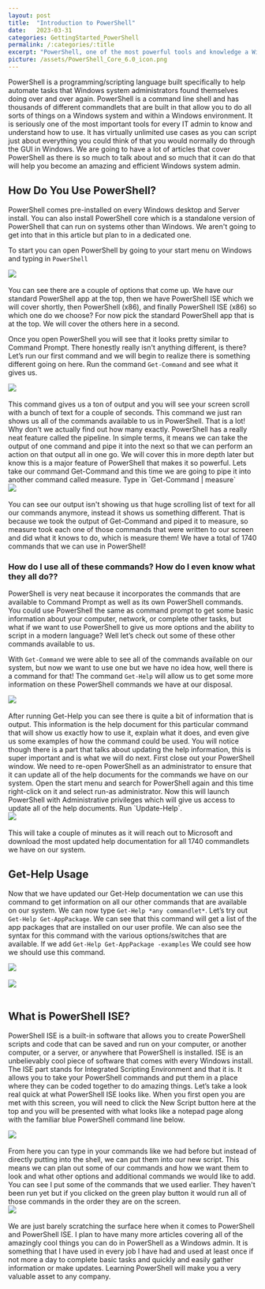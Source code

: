 ```yaml
---
layout: post
title:  "Introduction to PowerShell"
date:   2023-03-31
categories: GettingStarted_PowerShell
permalink: /:categories/:title
excerpt: "PowerShell, one of the most powerful tools and knowledge a Windows Admin can possess."
picture: /assets/PowerShell_Core_6.0_icon.png
---
```


PowerShell is a programming/scripting language built specifically to help automate tasks that Windows system administrators found themselves doing over and over again. PowerShell is a command line shell and has thousands of different commandlets that are built in that allow you to do all sorts of things on a Windows system and within a Windows environment. It is seriously one of the most important tools for every IT admin to know and understand how to use. It has virtually unlimited use cases as you can script just about everything you could think of that you would normally do through the GUI in Windows. We are going to have a lot of articles that cover PowerShell as there is so much to talk about and so much that it can do that will help you become an amazing and efficient Windows system admin.

## How Do You Use PowerShell?
PowerShell comes pre-installed on every Windows desktop and Server install. You can also install PowerShell core which is a standalone version of PowerShell that can run on systems other than Windows. We aren't going to get into that in this article but plan to in a dedicated one.

To start you can open PowerShell by going to your start menu on Windows and typing in `PowerShell`
<br/>
<div style=img><img src="/assets/psstartmenu.png"></div>
<br/>
You can see there are a couple of options that come up. We have our standard PowerShell app at the top, then we have PowerShell ISE which we will cover shortly, then PowerShell (x86), and finally PowerShell ISE (x86) so which one do we choose? For now pick the standard PowerShell app that is at the top. We will cover the others here in a second.

Once you open PowerShell you will see that it looks pretty similar to Command Prompt. There honestly really isn't anything different, is there?
Let’s run our first command and we will begin to realize there is something different going on here. Run the command `Get-Command` and see what it gives us.
<br/>
<div style=img><img src="/assets/psget-command.png"></div>
<br/>
This command gives us a ton of output and you will see your screen scroll with a bunch of text for a couple of seconds. This command we just ran shows us all of the commands available to us in PowerShell. That is a lot! Why don't we actually find out how many exactly. PowerShell has a really neat feature called the pipeline. In simple terms, it means we can take the output of one command and pipe it into the next so that we can perform an action on that output all in one go. We will cover this in more depth later but know this is a major feature of PowerShell that makes it so powerful.
Lets take our command Get-Command and this time we are going to pipe it into another command called measure. Type in `Get-Command | measure`
<br/>
<div style=img><img src="/assets/psget-commandmeasure.png"></div>
<br/>
You can see our output isn't showing us that huge scrolling list of text for all our commands anymore, instead it shows us something different. That is because we took the output of Get-Command and piped it to measure, so measure took each one of those commands that were written to our screen and did what it knows to do, which is measure them! We have a total of 1740 commands that we can use in PowerShell!

### How do I use all of these commands? How do I even know what they all do??
PowerShell is very neat because it incorporates the commands that are available to Command Prompt as well as its own PowerShell commands. You could use PowerShell the same as command prompt to get some basic information about your computer, network, or complete other tasks, but what if we want to use PowerShell to give us more options and the ability to script in a modern language? Well let’s check out some of these other commands available to us.

With `Get-Command` we were able to see all of the commands available on our system, but now we want to use one but we have no idea how, well there is a command for that! The command `Get-Help` will allow us to get some more information on these PowerShell commands we have at our disposal.
<br/>
<div style=img><img src="/assets/psget-help.png"></div>
<br/>
After running Get-Help you can see there is quite a bit of information that is output. This information is the help document for this particular command that will show us exactly how to use it, explain what it does, and even give us some examples of how the command could be used. You will notice though there is a part that talks about updating the help information, this is super important and is what we will do next. First close out your PowerShell window. We need to re-open PowerShell as an administrator to ensure that it can update all of the help documents for the commands we have on our system. Open the start menu and search for PowerShell again and this time right-click on it and select run-as administrator. Now this will launch PowerShell with Administrative privileges which will give us access to update all of the help documents. Run `Update-Help`.
<br/>
<div style=img><img src="/assets/psrunasadmin.png"></div>
<br/>
This will take a couple of minutes as it will reach out to Microsoft and download the most updated help documentation for all 1740 commandlets we have on our system.

## Get-Help Usage
Now that we have updated our Get-Help documentation we can use this command to get information on all our other commands that are available on our system. We can now type `Get-Help *any commandlet*`. Let’s try out `Get-Help Get-AppPackage`. We can see that this command will get a list of the app packages that are installed on our user profile. We can also see the syntax for this command with the various options/switches that are available. If we add `Get-Help Get-AppPackage -examples` We could see how we should use this command.
<br/>
<div style=img><img src="/assets/gethelpapppackage.png"></div>
<br/>
<div style=img><img src="/assets/gethelpapppackage_examples.png"></div>
<br/>


## What is PowerShell ISE?
PowerShell ISE is a built-in software that allows you to create PowerShell scripts and code that can be saved and run on your computer, or another computer, or a server, or anywhere that PowerShell is installed. ISE is an unbelievably cool piece of software that comes with every Windows install. The ISE part stands for Integrated Scripting Environment and that it is. It allows you to take your PowerShell commands and put them in a place where they can be coded together to do amazing things. Let’s take a look real quick at what PowerShell ISE looks like. When you first open you are met with this screen, you will need to click the New Script button here at the top and you will be presented with what looks like a notepad page along with the familiar blue PowerShell command line below.
<br/>
<div style=img><img src="/assets/psise.png"></div>
<br/>
From here you can type in your commands like we had before but instead of directly putting into the shell, we can put them into our new script. This means we can plan out some of our commands and how we want them to look and what other options and additional commands we would like to add. You can see I put some of the commands that we used earlier. They haven't been run yet but if you clicked on the green play button it would run all of those commands in the order they are on the screen.
<br/>
<div style=img><img src="/assets/psisewcommands.png"></div>
<br/>
We are just barely scratching the surface here when it comes to PowerShell and PowerShell ISE. I plan to have many more articles covering all of the amazingly cool things you can do in PowerShell as a Windows admin. It is something that I have used in every job I have had and used at least once if not more a day to complete basic tasks and quickly and easily gather information or make updates. Learning PowerShell will make you a very valuable asset to any company.
